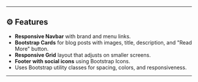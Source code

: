 
---

## ⚙️ Features
- **Responsive Navbar** with brand and menu links.
- **Bootstrap Cards** for blog posts with images, title, description, and "Read More" button.
- **Responsive Grid** layout that adjusts on smaller screens.
- **Footer with social icons** using Bootstrap Icons.
- Uses Bootstrap utility classes for spacing, colors, and responsiveness.

---

